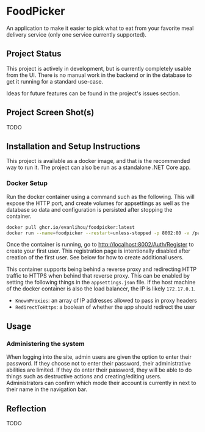 # FoodPicker

An application to make it easier to pick what to eat from your favorite meal delivery service (only one service currently supported).

## Project Status

This project is actively in development, but is currently completely usable from the UI. There is no manual work in the backend or in the database to get it running for a standard use-case.

Ideas for future features can be found in the project's issues section.

## Project Screen Shot(s)

TODO

## Installation and Setup Instructions

This project is available as a docker image, and that is the recommended way to run it. The project can also be run as a standalone .NET Core app.

### Docker Setup

Run the docker container using a command such as the following. This will expose the HTTP port, and create volumes for appsettings as well as the database so data and configuration is persisted after stopping the container.

```bash
docker pull ghcr.io/evanlihou/foodpicker:latest
docker run --name=foodpicker --restart=unless-stopped -p 8002:80 -v /path/to/foodpicker.db:/app/app.db -v /path/to/appsettings.json:/app/appsettings.json -d ghcr.io/evanlihou/foodpicker:latest
```

Once the container is running, go to <http://localhost:8002/Auth/Register> to create your first user. This registration page is intentionally disabled after creation of the first user. See below for how to create additional users.

This container supports being behind a reverse proxy and redirecting HTTP traffic to HTTPS when behind that reverse proxy. This can be enabled by setting the following things in the `appsettings.json` file. If the host machine of the docker container is also the load balancer, the IP is likely `172.17.0.1`.

- `KnownProxies`: an array of IP addresses allowed to pass in proxy headers
- `RedirectToHttps`: a boolean of whether the app should redirect the user

## Usage

### Administering the system

When logging into the site, admin users are given the option to enter their password. If they choose not to enter their password, their administrative abilities are limited. If they do enter their password, they will be able to do things such as destructive actions and creating/editing users. Administrators can confirm which mode their account is currently in next to their name in the navigation bar.

## Reflection

TODO

<!-- README template from https://gist.github.com/martensonbj/6bf2ec2ed55f5be723415ea73c4557c4 -->

